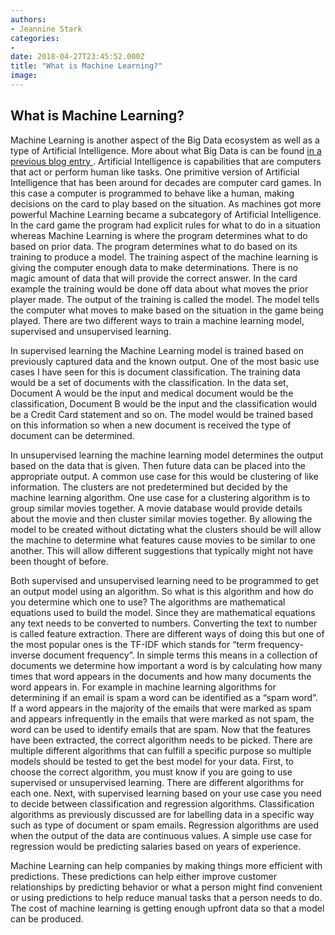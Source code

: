```yaml
---
authors:
- Jeannine Stark
categories:
- 
date: 2018-04-27T23:45:52.000Z
title: "What is Machine Learning?"
image: 
---
```


## What is Machine Learning?

Machine Learning is another aspect of the Big Data ecosystem as well as a type of Artificial Intelligence. More about what Big Data is can be found [in a previous blog entry ](https://blog.ippon.tech/what-is-big-data/). Artificial Intelligence is capabilities that are computers that act or perform human like tasks. One primitive version of Artificial Intelligence that has been around for decades are computer card games. In this case a computer is programmed to behave like a human, making decisions on the card to play based on the situation. As machines got more powerful Machine Learning became a subcategory of Artificial Intelligence. In the card game the program had explicit rules for what to do in a situation whereas Machine Learning is where the program determines what to do based on prior data. The program determines what to do based on its training to produce a model. The training aspect of the machine learning is giving the computer enough data to make determinations. There is no magic amount of data that will provide the correct answer. In the card example the training would be done off data about what moves the prior player made. The output of the training is called the model. The model tells the computer what moves to make based on the situation in the game being played. There are two different ways to train a machine learning model, supervised and unsupervised learning.

In supervised learning the Machine Learning model is trained based on previously captured data and the known output. One of the most basic use cases I have seen for this is document classification. The training data would be a set of documents with the classification. In the data set, Document A would be the input and medical document would be the classification, Document B would be the input and the classification would be a Credit Card statement and so on. The model would be trained based on this information so when a new document is received the type of document can be determined.

In unsupervised learning the machine learning model determines the output based on the data that is given. Then future data can be placed into the appropriate output. A common use case for this would be clustering of like information. The clusters are not predetermined but decided by the machine learning algorithm. One use case for a clustering algorithm is to group similar movies together. A movie database would provide details about the movie and then cluster similar movies together. By allowing the model to be created without dictating what the clusters should be will allow the machine to determine what features cause movies to be similar to one another. This will allow different suggestions that typically might not have been thought of before.

Both supervised and unsupervised learning need to be programmed to get an output model using an algorithm. So what is this algorithm and how do you determine which one to use? The algorithms are mathematical equations used to build the model. Since they are mathematical equations any text needs to be converted to numbers. Converting the text to number is called feature extraction. There are different ways of doing this but one of the most popular ones is the TF-IDF which stands for “term frequency-inverse document frequency”. In simple terms this means in a collection of documents we determine how important a word is by calculating how many times that word appears in the documents and how many documents the word appears in. For example in machine learning algorithms for determining if an email is spam a word can be identified as a “spam word”. If a word appears in the majority of the emails that were marked as spam and appears infrequently in the emails that were marked as not spam, the word can be used to identify emails that are spam. Now that the features have been extracted, the correct algorithm needs to be picked. There are multiple different algorithms that can fulfill a specific purpose so multiple models should be tested to get the best model for your data. First, to choose the correct algorithm, you must know if you are going to use supervised or unsupervised learning. There are different algorithms for each one. Next, with supervised learning based on your use case you need to decide between classification and regression algorithms. Classification algorithms as previously discussed are for labelling data in a specific way such as type of document or spam emails. Regression algorithms are used when the output of the data are continuous values. A simple use case for regression would be predicting salaries based on years of experience. 

Machine Learning can help companies by making things more efficient with predictions. These predictions can help either improve customer relationships by predicting behavior or what a person might find convenient or using predictions to help reduce manual tasks that a person needs to do. The cost of machine learning is getting enough upfront data so that a model can be produced.
